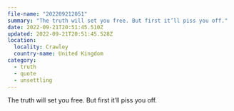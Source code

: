 ```yaml
---
file-name: "202209212051"
summary: "The truth will set you free. But first it’ll piss you off."
date: 2022-09-21T20:51:45.510Z
updated: 2022-09-21T20:51:45.528Z
location:
  locality: Crawley
  country-name: United Kingdom
category:
  - truth
  - quote
  - unsettling
---
```

The truth will set you free. But first it’ll piss you off.
